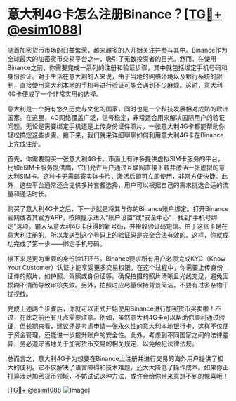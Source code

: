 # 意大利4G卡怎么注册Binance？[[TG💪+ @esim1088](https://t.me/s/esim1088)]

随着加密货币市场的日益繁荣，越来越多的人开始关注并参与其中。Binance作为全球最大的加密货币交易平台之一，吸引了无数投资者的目光。然而，在使用Binance之前，你需要完成一系列的注册和验证步骤，其中就包括绑定手机号码和身份验证。对于生活在意大利的人来说，由于当地的网络环境以及银行系统的限制，直接使用意大利本地的手机号进行验证可能会遇到不少麻烦。这时，意大利4G卡便成了一个非常实用的选择。

意大利是一个拥有悠久历史与文化的国家，同时也是一个科技发展相对成熟的欧洲国家。在这里，4G网络覆盖广泛，信号稳定，非常适合用来解决国际用户的验证问题。无论是需要绑定手机还是上传身份证件照片，一张意大利4G卡都能帮助你轻松搞定这些步骤。接下来，我们就来详细聊聊如何利用意大利4G卡在Binance上完成注册。

首先，你需要购买一张意大利4G卡。市面上有许多提供虚拟SIM卡服务的平台，比如eSIM卡服务提供商，它们允许用户通过互联网直接下载并激活一张虚拟的意大利SIM卡。这种卡无需邮寄实体卡片，激活后即可立即使用，非常方便快捷。此外，这些平台通常还会提供多种套餐选择，用户可以根据自己的需求挑选合适的流量和通话时长。

购买了意大利4G卡之后，下一步就是将其与你的Binance账户绑定。打开Binance官网或者其官方APP，按照提示进入“账户设置”或“安全中心”，找到“手机号绑定”选项。输入从意大利4G卡获得的新号码，并接收验证码短信。由于这张卡是在意大利注册的，所以发送到这个号码上的验证码是完全合法有效的。这样，你就成功完成了第一步——绑定手机号码。

接下来是更为重要的身份验证环节。Binance要求所有用户必须完成KYC（Know Your Customer）认证才能享受更多交易权限。在这个过程中，你需要上传身份证件的照片，如护照、驾照或身份证等。确保拍摄的照片清晰且光线充足，避免因模糊不清而导致审核失败。另外，拍照时应尽量保持背景简洁，不要有过多杂物干扰视线。

完成上述两个步骤后，你就可以正式开始使用Binance进行加密货币买卖啦！不过，在此之前还有几点需要注意。例如，虽然意大利4G卡可以帮助你顺利通过验证，但长期来看，建议还是考虑申请一张永久性的意大利本地银行卡，这样不仅便于资金管理，还能进一步提升账户的安全性。此外，考虑到不同国家之间的法律差异，务必遵守当地关于加密货币交易的相关规定，以免触犯法律法规。

总而言之，意大利4G卡为想要在Binance上注册并进行交易的海外用户提供了极大的便利。它不仅解决了语言障碍和技术难题，还大大降低了操作成本。如果你正打算涉足加密货币领域，不妨试试这种方法，或许会给你带来意想不到的惊喜哦！

[[TG💪+ @esim1088](https://t.me/s/esim1088) ![Image](https://i.postimg.cc/4NQfJmqS/Snipaste-2025-05-13-00-14-12.png)]